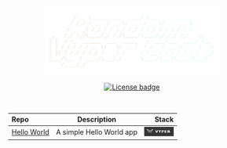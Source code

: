 <div align="center">
  <a href="https://github.com/ahzsec/random-vyper-code">
    <img src="preview/logo.png" alt="Logo" width="360">
  </a>

  <p align="center">
    <a href="https://github.com/ahzsec/random-vyper-code/blob/main/LICENSE.md">
        <img src="https://img.shields.io/badge/License-MIT-dfded5" alt="License badge" width="75">
    </a>
  </p>

  </br>

  | Repo      | Description | Stack     |
| :---        |    :----:   |          ---: |
| [Hello World](https://github.com/ahzsec/random-vyper-code/tree/main/HelloWorld) | A simple Hello World app | <img src="preview/vyper.png" alt="Vyper badge" width="60"> |

</div>